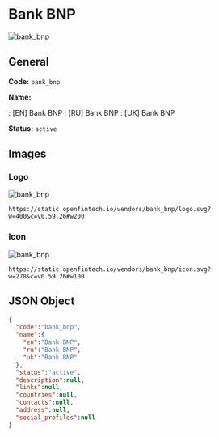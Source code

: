 
# Bank BNP 
![bank_bnp](https://static.openfintech.io/vendors/bank_bnp/logo.svg?w=400&c=v0.59.26#w200)  

## General 
 
**Code:** `bank_bnp` 
 
**Name:** 
 
:	[EN] Bank BNP 
:	[RU] Bank BNP 
:	[UK] Bank BNP 
 
**Status:** `active` 
 

## Images 

### Logo 
 
![bank_bnp](https://static.openfintech.io/vendors/bank_bnp/logo.svg?w=400&c=v0.59.26#w200)  

```
https://static.openfintech.io/vendors/bank_bnp/logo.svg?w=400&c=v0.59.26#w200
```  

### Icon 
 
![bank_bnp](https://static.openfintech.io/vendors/bank_bnp/icon.svg?w=278&c=v0.59.26#w100)  

```
https://static.openfintech.io/vendors/bank_bnp/icon.svg?w=278&c=v0.59.26#w100
```  

## JSON Object 

```json
{
  "code":"bank_bnp",
  "name":{
    "en":"Bank BNP",
    "ru":"Bank BNP",
    "uk":"Bank BNP"
  },
  "status":"active",
  "description":null,
  "links":null,
  "countries":null,
  "contacts":null,
  "address":null,
  "social_profiles":null
}
```  
